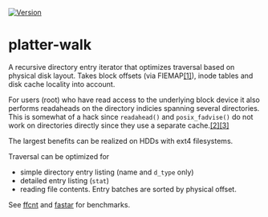 [![Version](https://img.shields.io/crates/v/platter-walk.svg)](https://crates.io/crates/platter-walk)

# platter-walk

A recursive directory entry iterator that optimizes traversal based on physical disk layout.
Takes block offsets (via FIEMAP[[1]](https://github.com/torvalds/linux/commit/abc8746eb91fb01e8d411896f80f7687c0d8372e)), inode tables and disk cache locality into account.

For users (root) who have read access to the underlying block device it also performs readaheads on the directory indicies
spanning several directories. This is somewhat of a hack since `readahead()` and `posix_fadvise()` do not work on directories directly
since they use a separate cache.[[2]](https://www.spinics.net/lists/linux-fsdevel/msg30843.html)[[3]](https://www.spinics.net/lists/linux-fsdevel/msg31321.html)

The largest benefits can be realized on HDDs with ext4 filesystems.

Traversal can be optimized for

* simple directory entry listing (name and `d_type` only)
* detailed entry listing (`stat`)
* reading file contents. Entry batches are sorted by physical offset.

See [ffcnt](https://github.com/the8472/ffcnt#unscientific-benchmark) and [fastar](https://github.com/the8472/fastar#benchmarks) for benchmarks.


